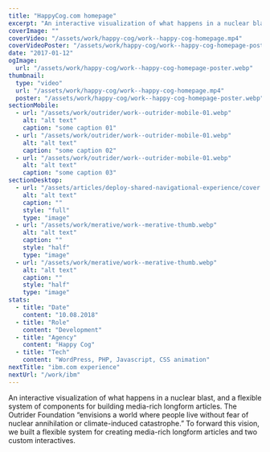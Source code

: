 ```yaml
---
title: "HappyCog.com homepage"
excerpt: "An interactive visualization of what happens in a nuclear blast, and a flexible system of components for building media-rich longform articles. The Outrider Foundation “envisions a world where people live without fear of nuclear annihilation or climate-induced catastrophe.” To forward this vision, we built a flexible system for creating media-rich longform articles and two custom interactives."
coverImage: ""
coverVideo: "/assets/work/happy-cog/work--happy-cog-homepage.mp4"
coverVideoPoster: "/assets/work/happy-cog/work--happy-cog-homepage-poster.webp"
date: "2017-01-12"
ogImage:
  url: "/assets/work/happy-cog/work--happy-cog-homepage-poster.webp"
thumbnail:
  type: "video"
  url: "/assets/work/happy-cog/work--happy-cog-homepage.mp4"
  poster: "/assets/work/happy-cog/work--happy-cog-homepage-poster.webp"
sectionMobile:
  - url: "/assets/work/outrider/work--outrider-mobile-01.webp"
    alt: "alt text"
    caption: "some caption 01"
  - url: "/assets/work/outrider/work--outrider-mobile-01.webp"
    alt: "alt text"
    caption: "some caption 02"
  - url: "/assets/work/outrider/work--outrider-mobile-01.webp"
    alt: "alt text"
    caption: "some caption 03"
sectionDesktop:
  - url: "/assets/articles/deploy-shared-navigational-experience/cover.webp"
    alt: "alt text"
    caption: ""
    style: "full"
    type: "image"
  - url: "/assets/work/merative/work--merative-thumb.webp"
    alt: "alt text"
    caption: ""
    style: "half"
    type: "image"
  - url: "/assets/work/merative/work--merative-thumb.webp"
    alt: "alt text"
    caption: ""
    style: "half"
    type: "image"
stats:
  - title: "Date"
    content: "10.08.2018"
  - title: "Role"
    content: "Development"
  - title: "Agency"
    content: "Happy Cog"
  - title: "Tech"
    content: "WordPress, PHP, Javascript, CSS animation"
nextTitle: "ibm.com experience"
nextUrl: "/work/ibm"
---
```


An interactive visualization of what happens in a nuclear blast, and a flexible system of components for building media-rich longform articles. The Outrider Foundation “envisions a world where people live without fear of nuclear annihilation or climate-induced catastrophe.” To forward this vision, we built a flexible system for creating media-rich longform articles and two custom interactives.
